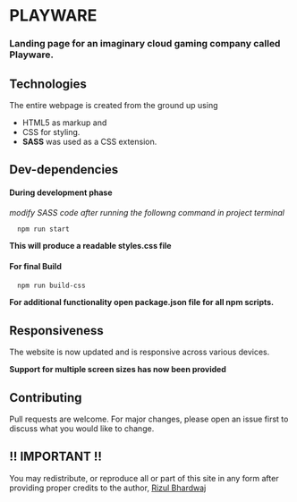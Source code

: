 # PLAYWARE

### Landing page for an imaginary cloud gaming company called Playware.

## Technologies

The entire webpage is created from the ground up using 
- HTML5 as markup and 
- CSS for styling. 
- **SASS** was used as a CSS extension. 

## Dev-dependencies

#### During development phase
*modify SASS code after running the followng command in project terminal*
```bash
  npm run start
```
**This will produce a readable styles.css file**

#### For final Build
```bash
  npm run build-css
```

**For additional functionality open package.json file for all npm scripts.**


## Responsiveness
The website is now updated and is responsive across various devices.

**Support for multiple screen sizes has now been provided**


## Contributing
Pull requests are welcome. For major changes, please open an issue first to discuss what you would like to change.


## !! IMPORTANT !!
You may redistribute, or reproduce all or part of this site in any form after 
providing proper credits to the author, [Rizul Bhardwaj](https://www.linkedin.com/in/rizul)

